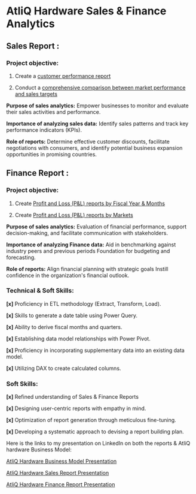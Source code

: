 # AtliQ Hardware Sales & Finance Analytics

## Sales Report :
### Project objective:

1. Create a [customer performance report](https://github.com/Mavrick0798/Atliq_Hardware_Sales-Finance-Analytics/blob/d229ac752e14bb9c99a45f0049a27272bc60e3aa/AtliQ%20Hardwares%20Sales_report.pdf) 

2. Conduct a [comprehensive comparison between market performance and sales targets](https://github.com/Mavrick0798/Atliq_Hardware_Sales-Finance-Analytics/blob/main/AtliQ%20market_vs_target_report.pdf)

**Purpose of sales analytics:** Empower businesses to monitor and evaluate their sales activities and performance.

**Importance of analyzing sales data:** Identify sales patterns and track key performance indicators (KPIs).

**Role of reports:** Determine effective customer discounts, facilitate negotiations with consumers, and identify potential business expansion opportunities in promising countries.

## Finance Report :
### Project objective:

1. Create [Profit and Loss (P&L) reports by Fiscal Year & Months](https://github.com/Mavrick0798/Atliq_Hardware_Sales-Finance-Analytics/blob/main/Atliq_Finance_report.pdf)

2. Create [Profit and Loss (P&L) reports by Markets](https://github.com/Mavrick0798/Atliq_Hardware_Sales-Finance-Analytics/blob/main/Atliq_Finance_P&L%20by_GM.pdf)

**Purpose of sales analytics:** Evaluation of financial performance, support decision-making, and facilitate communication with stakeholders.

**Importance of analyzing Finance data:** Aid in benchmarking against industry peers and previous periods Foundation for budgeting and forecasting.

**Role of reports:** Align financial planning with strategic goals Instill confidence in the organization's financial outlook.

### Technical & Soft Skills:
 **[x]** Proficiency in ETL methodology (Extract, Transform, Load).
 
**[x]** Skills to generate a date table using Power Query.
 
**[x]** Ability to derive fiscal months and quarters.
 
**[x]** Establishing data model relationships with Power Pivot.
 
**[x]** Proficiency in incorporating supplementary data into an existing data model.
 
**[x]** Utilizing DAX to create calculated columns.

### Soft Skills:
**[x]** Refined understanding of Sales & Finance Reports
 
**[x]** Designing user-centric reports with empathy in mind.
 
**[x]** Optimization of report generation through meticulous fine-tuning.
 
**[x]** Developing a systematic approach to devising a report building plan.

Here is the links to my presentation on LinkedIn on both the reports & AtliQ hardware Business Model:

[AtliQ Hardware Business Model Presentation](https://www.linkedin.com/posts/shivammundhra0798_atliq-business-model-activity-7224247409093005312-sn4u?utm_source=share&utm_medium=member_desktop)

[AtliQ Hardware Sales Report Presentation](https://www.linkedin.com/posts/shivammundhra0798_data-dataanalytics-excel-activity-7225351814714474496-LfIw?utm_source=share&utm_medium=member_desktop)

[AtliQ Hardware Finance Report Presentation](https://www.linkedin.com/posts/shivammundhra0798_data-dataanalytics-excel-activity-7227508907802304513-8oX9?utm_source=share&utm_medium=member_desktop)
 
